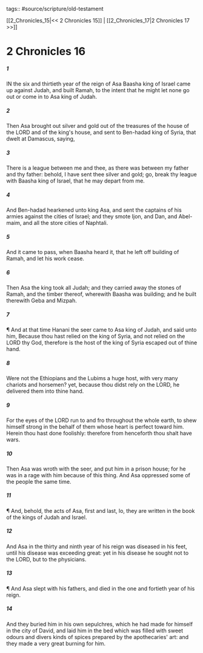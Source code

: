 tags:: #source/scripture/old-testament

[[2_Chronicles_15|<< 2 Chronicles 15]] | [[2_Chronicles_17|2 Chronicles 17 >>]]

# 2 Chronicles 16

##### 1

IN the six and thirtieth year of the reign of Asa Baasha king of Israel came up against Judah, and built Ramah, to the intent that he might let none go out or come in to Asa king of Judah.

##### 2

Then Asa brought out silver and gold out of the treasures of the house of the LORD and of the king's house, and sent to Ben-hadad king of Syria, that dwelt at Damascus, saying,

##### 3

There is a league between me and thee, as there was between my father and thy father: behold, I have sent thee silver and gold; go, break thy league with Baasha king of Israel, that he may depart from me.

##### 4

And Ben-hadad hearkened unto king Asa, and sent the captains of his armies against the cities of Israel; and they smote Ijon, and Dan, and Abel-maim, and all the store cities of Naphtali.

##### 5

And it came to pass, when Baasha heard it, that he left off building of Ramah, and let his work cease.

##### 6

Then Asa the king took all Judah; and they carried away the stones of Ramah, and the timber thereof, wherewith Baasha was building; and he built therewith Geba and Mizpah.

##### 7

¶ And at that time Hanani the seer came to Asa king of Judah, and said unto him, Because thou hast relied on the king of Syria, and not relied on the LORD thy God, therefore is the host of the king of Syria escaped out of thine hand.

##### 8

Were not the Ethiopians and the Lubims a huge host, with very many chariots and horsemen? yet, because thou didst rely on the LORD, he delivered them into thine hand.

##### 9

For the eyes of the LORD run to and fro throughout the whole earth, to shew himself strong in the behalf of them whose heart is perfect toward him. Herein thou hast done foolishly: therefore from henceforth thou shalt have wars.

##### 10

Then Asa was wroth with the seer, and put him in a prison house; for he was in a rage with him because of this thing. And Asa oppressed some of the people the same time.

##### 11

¶ And, behold, the acts of Asa, first and last, lo, they are written in the book of the kings of Judah and Israel.

##### 12

And Asa in the thirty and ninth year of his reign was diseased in his feet, until his disease was exceeding great: yet in his disease he sought not to the LORD, but to the physicians.

##### 13

¶ And Asa slept with his fathers, and died in the one and fortieth year of his reign.

##### 14

And they buried him in his own sepulchres, which he had made for himself in the city of David, and laid him in the bed which was filled with sweet odours and divers kinds of spices prepared by the apothecaries' art: and they made a very great burning for him.
